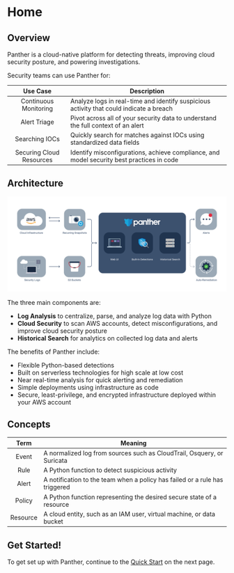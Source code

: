 # Home

## Overview

Panther is a cloud-native platform for detecting threats, improving cloud security posture, and powering investigations.

Security teams can use Panther for:

|         Use Case         | Description                                                                               |
| :----------------------: | ----------------------------------------------------------------------------------------- |
|  Continuous Monitoring   | Analyze logs in real-time and identify suspicious activity that could indicate a breach   |
|       Alert Triage       | Pivot across all of your security data to understand the full context of an alert         |
|      Searching IOCs      | Quickly search for matches against IOCs using standardized data fields                    |
| Securing Cloud Resources | Identify misconfigurations, achieve compliance, and model security best practices in code |

## Architecture

![Architecture](.gitbook/assets/panther_graphic_flow.jpg)

The three main components are:

* **Log Analysis** to centralize, parse, and analyze log data with Python
* **Cloud Security** to scan AWS accounts, detect misconfigurations, and improve cloud security posture
* **Historical Search** for analytics on collected log data and alerts

The benefits of Panther include:

- Flexible Python-based detections
- Built on serverless technologies for high scale at low cost
- Near real-time analysis for quick alerting and remediation
- Simple deployments using infrastructure as code
- Secure, least-privilege, and encrypted infrastructure deployed within your AWS account

## Concepts

|         Term         | Meaning                                                                               |
| :----------------------: | ----------------------------------------------------------------------------------------- |
| Event   | A normalized log from sources such as CloudTrail, Osquery, or Suricata   |
| Rule       | A Python function to detect suspicious activity         |
| Alert   | A notification to the team when a policy has failed or a rule has triggered  |
| Policy | A Python function representing the desired secure state of a resource |
| Resource      | A cloud entity, such as an IAM user, virtual machine, or data bucket                    |

## Get Started!

To get set up with Panther, continue to the [Quick Start](quick-start.md) on the next page.
